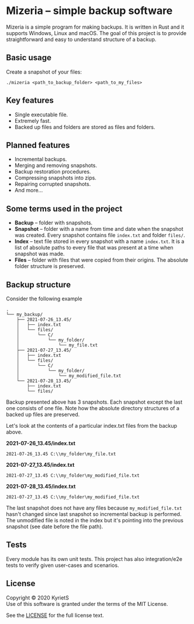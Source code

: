 # Mizeria – simple backup software

Mizeria is a simple program for making backups. It is written in Rust and it supports Windows, Linux and macOS. The goal of this project is to provide straightforward and easy to understand structure of a backup.

## Basic usage
Create a snapshot of your files:
```
./mizeria <path_to_backup_folder> <path_to_my_files>
```

## Key features

* Single executable file.
* Extremely fast.
* Backed up files and folders are stored as files and folders.

## Planned features

* Incremental backups.
* Merging and removing snapshots.
* Backup restoration procedures.
* Compressing snapshots into zips.
* Repairing corrupted snapshots.
* And more...

## Some terms used in the project

* **Backup** – folder with snapshots. 
* **Snapshot** – folder with a name from time and date when the snapshot was created. Every snapshot contains file `index.txt` and folder `files/`.
* **Index** – text file stored in every snapshot with a name `index.txt`. It is a list of absolute paths to every file that was present at a time when snapshot was made.
* **Files** – folder with files that were copied from their origins. The absolute folder structure is preserved.

## Backup structure

Consider the following example
```
.
└── my_backup/
    ├── 2021-07-26_13.45/
    │   ├── index.txt
    │   └── files/
    │       └── C/
    │           └── my_folder/
    │               └── my_file.txt
    ├── 2021-07-27_13.45/
    │   ├── index.txt
    │   └── files/
    │       └── C/
    │           └── my_folder/
    │               └── my_modified_file.txt
    └── 2021-07-28_13.45/
        ├── index.txt
        └── files/
```

Backup presented above has 3 snapshots. Each snapshot except the last one consists of one file. Note how the absolute directory structures of a backed up files are preserved.

Let's look at the contents of a particular index.txt files from the backup above.

**2021-07-26_13.45/index.txt**
```
2021-07-26_13.45 C:\\my_folder\my_file.txt
```

**2021-07-27_13.45/index.txt**
```
2021-07-27_13.45 C:\\my_folder\my_modified_file.txt
```

**2021-07-28_13.45/index.txt**
```
2021-07-27_13.45 C:\\my_folder\my_modified_file.txt
```

The last snapshot does not have any files because `my_modified_file.txt` hasn't changed since last snapshot so incremental backup is performed. The unmodified file is noted in the index but it's pointing into the previous snapshot (see date before the file path).

## Tests

Every module has its own unit tests. This project has also integration/e2e tests to verify given user-cases and scenarios.

## License
Copyright © 2020 KyrietS\
Use of this software is granted under the terms of the MIT License.

See the [LICENSE](LICENSE.txt) for the full license text.
